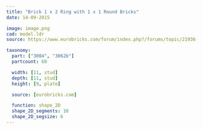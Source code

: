 ```yaml
---
title: "Brick 1 x 2 Ring with 1 x 1 Round Bricks"
date: 14-09-2015

image: image.png
cad: model.ldr
source: https://www.eurobricks.com/forum/index.php?/forums/topic/21936-advanced-building-techniques/&do=findComment&comment=370700

taxonomy:
  part: ["3004", "3062b"]
  partcount: 60

  width: [11, stud]
  depth: [11, stud]
  height: [9, plate]

  source: [eurobricks.com]

  function: shape_2D
  shape_2D_segments: 10
  shape_2D_segsize: 6
---
```

